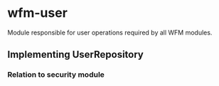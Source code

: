 # wfm-user

Module responsible for user operations required by all WFM modules.

## Implementing UserRepository

### Relation to security module




